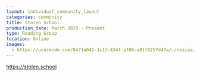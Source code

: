 ```yaml
---
layout: individual_community_layout
categories: community
title: Stolen School
production_date: March 2025 - Present
type: Reading Group
location: Online
images:
  - https://ucarecdn.com/8471a042-1c13-434f-af86-a81f0257d47a/-/resize/2400/-/quality/lightest/-/format/auto/
---
```

<https://stolen.school>
